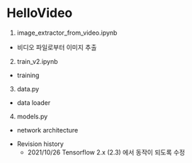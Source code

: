 # HelloVideo

1) image_extractor_from_video.ipynb
- 비디오 파일로부터 이미지 추출

2) train_v2.ipynb
- training

3) data.py
- data loader

4) models.py
- network architecture

* Revision history
    * 2021/10/26 Tensorflow 2.x (2.3) 에서 동작이 되도록 수정

